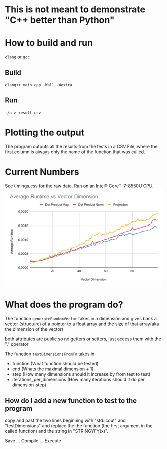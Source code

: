 # This is not meant to demonstrate "C++ better than Python"


# How to build and run
`clang` or `gcc`
## Build
`clang++ main.cpp -Wall -Wextra`
## Run
`./a > result.csv`


# Plotting the output
The program outputs all the results from the tests in a CSV File, where the first column is always only the name of the function that was called.

# Current Numbers
See timings.csv for the raw data. Ran on an Intel® Core™ i7-8550U CPU.
![timings plot](timingsplot.svg)


# What does the program do?

The function `generateRandomVector` takes in a dimension and gives back a vector (structure) of a pointer to a float array and the size of that array(aka the dimension of the vector)

both attributes are public so no getters or setters, just access them with the "." operator

The function `testDimensionsFromTo` takes in
- function 	(What function should be tested)
- end 		(Whats the maximal dimension + 1)
- step		(How many dimensions should it increase by from test to test)
- iterations_per_dimensions (How many iterations should it do per dimension-step)

## How do I add a new function to test to the program

copy and past the two lines beginning with "std::cout" and "testDimensions" and replace the the function (the first argument in the called function) and the string in "STRINGYFY(x)".

Save ... Compile ... Execute

